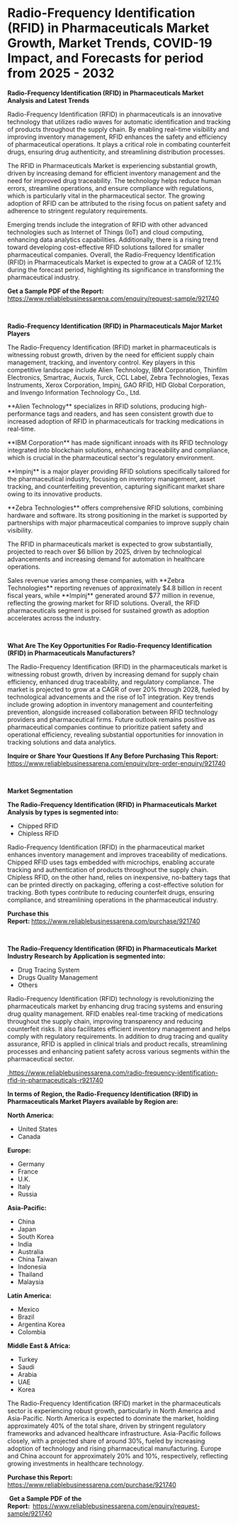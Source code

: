 <p><h1>Radio-Frequency Identification (RFID) in Pharmaceuticals Market Growth, Market Trends, COVID-19 Impact, and Forecasts for period from 2025 - 2032</h1></p><p><strong>Radio-Frequency Identification (RFID) in Pharmaceuticals Market Analysis and Latest Trends</strong></p>
<p><p>Radio-Frequency Identification (RFID) in pharmaceuticals is an innovative technology that utilizes radio waves for automatic identification and tracking of products throughout the supply chain. By enabling real-time visibility and improving inventory management, RFID enhances the safety and efficiency of pharmaceutical operations. It plays a critical role in combating counterfeit drugs, ensuring drug authenticity, and streamlining distribution processes.</p><p>The RFID in Pharmaceuticals Market is experiencing substantial growth, driven by increasing demand for efficient inventory management and the need for improved drug traceability. The technology helps reduce human errors, streamline operations, and ensure compliance with regulations, which is particularly vital in the pharmaceutical sector. The growing adoption of RFID can be attributed to the rising focus on patient safety and adherence to stringent regulatory requirements.</p><p>Emerging trends include the integration of RFID with other advanced technologies such as Internet of Things (IoT) and cloud computing, enhancing data analytics capabilities. Additionally, there is a rising trend toward developing cost-effective RFID solutions tailored for smaller pharmaceutical companies. Overall, the Radio-Frequency Identification (RFID) in Pharmaceuticals Market is expected to grow at a CAGR of 12.1% during the forecast period, highlighting its significance in transforming the pharmaceutical industry.</p></p>
<p><strong>Get a Sample PDF of the Report:&nbsp;</strong> <a href="https://www.reliablebusinessarena.com/enquiry/request-sample/921740?utm_campaign=3535&utm_medium=2&utm_source=Github&utm_content=ia&utm_term=13042025&utm_id=radio-frequency-identification-rfid-in-pharmaceuticals">https://www.reliablebusinessarena.com/enquiry/request-sample/921740</a></p>
<p>&nbsp;</p>
<p><strong>Radio-Frequency Identification (RFID) in Pharmaceuticals Major Market Players</strong></p>
<p><p>The Radio-Frequency Identification (RFID) market in pharmaceuticals is witnessing robust growth, driven by the need for efficient supply chain management, tracking, and inventory control. Key players in this competitive landscape include Alien Technology, IBM Corporation, Thinfilm Electronics, Smartrac, Aucxis, Turck, CCL Label, Zebra Technologies, Texas Instruments, Xerox Corporation, Impinj, GAO RFID, HID Global Corporation, and Invengo Information Technology Co., Ltd.</p><p>**Alien Technology** specializes in RFID solutions, producing high-performance tags and readers, and has seen consistent growth due to increased adoption of RFID in pharmaceuticals for tracking medications in real-time. </p><p>**IBM Corporation** has made significant inroads with its RFID technology integrated into blockchain solutions, enhancing traceability and compliance, which is crucial in the pharmaceutical sector's regulatory environment.</p><p>**Impinj** is a major player providing RFID solutions specifically tailored for the pharmaceutical industry, focusing on inventory management, asset tracking, and counterfeiting prevention, capturing significant market share owing to its innovative products.</p><p>**Zebra Technologies** offers comprehensive RFID solutions, combining hardware and software. Its strong positioning in the market is supported by partnerships with major pharmaceutical companies to improve supply chain visibility.</p><p>The RFID in pharmaceuticals market is expected to grow substantially, projected to reach over $6 billion by 2025, driven by technological advancements and increasing demand for automation in healthcare operations.</p><p>Sales revenue varies among these companies, with **Zebra Technologies** reporting revenues of approximately $4.8 billion in recent fiscal years, while **Impinj** generated around $77 million in revenue, reflecting the growing market for RFID solutions. Overall, the RFID pharmaceuticals segment is poised for sustained growth as adoption accelerates across the industry.</p></p>
<p>&nbsp;</p>
<p><strong>What Are The Key Opportunities For Radio-Frequency Identification (RFID) in Pharmaceuticals Manufacturers?</strong></p>
<p><p>The Radio-Frequency Identification (RFID) in the pharmaceuticals market is witnessing robust growth, driven by increasing demand for supply chain efficiency, enhanced drug traceability, and regulatory compliance. The market is projected to grow at a CAGR of over 20% through 2028, fueled by technological advancements and the rise of IoT integration. Key trends include growing adoption in inventory management and counterfeiting prevention, alongside increased collaboration between RFID technology providers and pharmaceutical firms. Future outlook remains positive as pharmaceutical companies continue to prioritize patient safety and operational efficiency, revealing substantial opportunities for innovation in tracking solutions and data analytics.</p></p>
<p><strong>Inquire or Share Your Questions If Any Before Purchasing This Report:</strong> <a href="https://www.reliablebusinessarena.com/enquiry/pre-order-enquiry/921740?utm_campaign=3535&utm_medium=2&utm_source=Github&utm_content=ia&utm_term=13042025&utm_id=radio-frequency-identification-rfid-in-pharmaceuticals">https://www.reliablebusinessarena.com/enquiry/pre-order-enquiry/921740</a></p>
<p>&nbsp;</p>
<p><strong>Market Segmentation</strong></p>
<p><strong>The Radio-Frequency Identification (RFID) in Pharmaceuticals Market Analysis by types is segmented into:</strong></p>
<p><ul><li>Chipped RFID</li><li>Chipless RFID</li></ul></p>
<p><p>Radio-Frequency Identification (RFID) in the pharmaceutical market enhances inventory management and improves traceability of medications. Chipped RFID uses tags embedded with microchips, enabling accurate tracking and authentication of products throughout the supply chain. Chipless RFID, on the other hand, relies on inexpensive, no-battery tags that can be printed directly on packaging, offering a cost-effective solution for tracking. Both types contribute to reducing counterfeit drugs, ensuring compliance, and streamlining operations in the pharmaceutical industry.</p></p>
<p><strong>Purchase this Report:&nbsp;</strong><a href="https://www.reliablebusinessarena.com/purchase/921740?utm_campaign=3535&utm_medium=2&utm_source=Github&utm_content=ia&utm_term=13042025&utm_id=radio-frequency-identification-rfid-in-pharmaceuticals">https://www.reliablebusinessarena.com/purchase/921740</a></p>
<p>&nbsp;</p>
<p><strong>The Radio-Frequency Identification (RFID) in Pharmaceuticals Market Industry Research by Application is segmented into:</strong></p>
<p><ul><li>Drug Tracing System</li><li>Drugs Quality Management</li><li>Others</li></ul></p>
<p><p>Radio-Frequency Identification (RFID) technology is revolutionizing the pharmaceuticals market by enhancing drug tracing systems and ensuring drug quality management. RFID enables real-time tracking of medications throughout the supply chain, improving transparency and reducing counterfeit risks. It also facilitates efficient inventory management and helps comply with regulatory requirements. In addition to drug tracing and quality assurance, RFID is applied in clinical trials and product recalls, streamlining processes and enhancing patient safety across various segments within the pharmaceutical sector.</p></p>
<p><a href="https://www.reliablebusinessarena.com/radio-frequency-identification-rfid-in-pharmaceuticals-r921740?utm_campaign=3535&utm_medium=2&utm_source=Github&utm_content=ia&utm_term=13042025&utm_id=radio-frequency-identification-rfid-in-pharmaceuticals">&nbsp;https://www.reliablebusinessarena.com/radio-frequency-identification-rfid-in-pharmaceuticals-r921740</a></p>
<p><strong>In terms of Region, the Radio-Frequency Identification (RFID) in Pharmaceuticals Market Players available by Region are:</strong></p>
<p>
    <p> <strong> North America: </strong>
        <ul>
            <li>United States</li>
            <li>Canada</li>
        </ul>
        </p> 
    <p> <strong> Europe: </strong>
        <ul>
            <li>Germany</li>
            <li>France</li>
            <li>U.K.</li>
            <li>Italy</li>
            <li>Russia</li>
        </ul>
        </p> 
    <p> <strong> Asia-Pacific: </strong>
        <ul>
            <li>China</li>
            <li>Japan</li>
            <li>South Korea</li>
            <li>India</li>
            <li>Australia</li>
            <li>China Taiwan</li>
            <li>Indonesia</li>
            <li>Thailand</li>
            <li>Malaysia</li>
        </ul>
        </p> 
    <p> <strong> Latin America: </strong>
        <ul>
            <li>Mexico</li>
            <li>Brazil</li>
            <li>Argentina Korea</li>
            <li>Colombia</li>
        </ul>
        </p> 
    <p> <strong> Middle East & Africa: </strong>
        <ul>
            <li>Turkey</li>
            <li>Saudi</li>
            <li>Arabia</li>
            <li>UAE</li>
            <li>Korea</li>
        </ul>
    </p>
    </p>
<p><p>The Radio-Frequency Identification (RFID) market in the pharmaceuticals sector is experiencing robust growth, particularly in North America and Asia-Pacific. North America is expected to dominate the market, holding approximately 40% of the total share, driven by stringent regulatory frameworks and advanced healthcare infrastructure. Asia-Pacific follows closely, with a projected share of around 30%, fueled by increasing adoption of technology and rising pharmaceutical manufacturing. Europe and China account for approximately 20% and 10%, respectively, reflecting growing investments in healthcare technology.</p></p>
<p><strong>Purchase this Report: </strong><a href="https://www.reliablebusinessarena.com/purchase/921740?utm_campaign=3535&utm_medium=2&utm_source=Github&utm_content=ia&utm_term=13042025&utm_id=radio-frequency-identification-rfid-in-pharmaceuticals">https://www.reliablebusinessarena.com/purchase/921740</a></p>
<p>&nbsp;<strong>Get a Sample PDF of the Report:&nbsp;&nbsp;</strong><a href="https://www.reliablebusinessarena.com/enquiry/request-sample/921740?utm_campaign=3535&utm_medium=2&utm_source=Github&utm_content=ia&utm_term=13042025&utm_id=radio-frequency-identification-rfid-in-pharmaceuticals">https://www.reliablebusinessarena.com/enquiry/request-sample/921740</a></p>
<p><strong></strong></p>
<p><p></p><p></p><p></p></p>